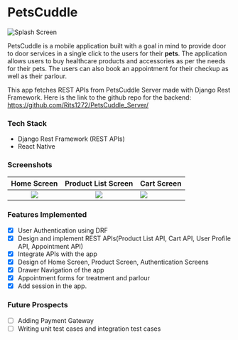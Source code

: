 # PetsCuddle

![Splash Screen](https://github.com/Rits1272/PetsCuddle_app/blob/master/SS/ss6.jpeg)

PetsCuddle is a mobile application built with a goal in mind to provide door to door services in a single click to the users for their **pets**. The application allows users to buy healthcare products and accessories as per the needs for their pets. The users can also book an appointment for their checkup as well as their parlour.

This app fetches REST APIs from PetsCuddle Server made with Django Rest Framework. Here is the link to the github repo for the backend: https://github.com/Rits1272/PetsCuddle_Server/

### Tech Stack
- Django Rest Framework (REST APIs)
- React Native

### Screenshots

Home Screen             |        Product List Screen         |            Cart Screen
:-------------------------:|:-------------------------:|:-------------------------| 
![](https://github.com/Rits1272/PetsCuddle_app/blob/master/SS/ss1.jpeg)  |  ![](https://github.com/Rits1272/PetsCuddle_app/blob/master/SS/ss2.jpeg)   |   ![](https://github.com/Rits1272/PetsCuddle_app/blob/master/SS/ss3.jpeg)

### Features Implemented
- [x] User Authentication using DRF
- [x] Design and implement REST APIs(Product List API, Cart API, User Profile API, Appointment API)
- [x] Integrate APIs with the app
- [x] Design of Home Screen, Product Screen, Authentication Screens
- [x] Drawer Navigation of the app
- [x] Appointment forms for treatment and parlour
- [x] Add session in the app.

### Future Prospects
- [ ] Adding Payment Gateway
- [ ] Writing unit test cases and integration test cases
